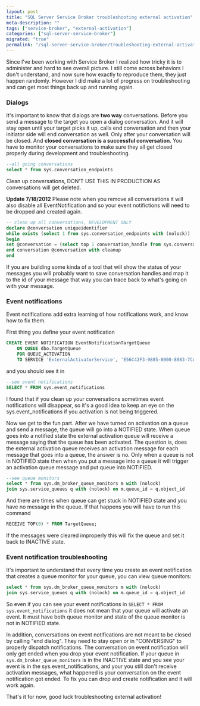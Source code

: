 ```yaml
---
layout: post
title: "SQL Server Service Broker troubleshooting external activation"
meta-description: ""
tags: ["service-broker", "external-activation"]
categories: ["sql-server-service-broker"]
migrated: "true"
permalink: "/sql-server-service-broker/troubleshooting-external-activation/"
---
```


Since I've been working with Service Broker I realized how tricky it is to administer and hard to see overall picture. I still come across behaviors I don't understand, and now sure how exactly to reproduce them, they just happen randomly. However I did make a lot of progress on troubleshooting and can get most things back up and running again.

### Dialogs

It's important to know that dialogs are **two way** conversations. Before you send a message to the target you open a dialog conversation. And it will stay open until your target picks it up, calls end conversation and then your initiator side will end conversation as well. Only after your conversation will be closed. And **closed conversation is a successful conversation**. You have to monitor your conversations to make sure they all get closed properly during development and troubleshooting.

```sql
--all going conversations
select * from sys.conversation_endpoints
```

Clean up conversations, DON'T USE THIS IN PRODUCTION AS conversations will get deleted.

**Update 7/18/2012**
Please note when you remove all conversations it will also disable all EventNotification and so your event notifictions will need to be dropped and created again.

```sql
-- clean up all conversations, DEVELOPMENT ONLY
declare @conversation uniqueidentifier
while exists (select 1 from sys.conversation_endpoints with (nolock))
begin
set @conversation = (select top 1 conversation_handle from sys.conversation_endpoints with (nolock) )
end conversation @conversation with cleanup
end
```

If you are building some kinda of a tool that will show the status of your messages you will probably want to save conversation handles and map it to the id of your message that way you can trace back to what's going on with your message.

### Event notifications

Event notifications add extra learning of how notifications work, and know how to fix them.

First thing you define your event notification

```sql
CREATE EVENT NOTIFICATION EventNotificationTargetQueue
    ON QUEUE dbo.TargetQueue
    FOR QUEUE_ACTIVATION
    TO SERVICE 'ExternalActivatorService', 'E56C42F3-9885-0000-8983-7CA3B5C32362';
```

and you should see it in

```sql
--see event notifications
SELECT * FROM sys.event_notifications
```

I found that if you clean up your conversations sometimes event notifications will disappear, so it's a good idea to keep an eye on the sys.event_notifications if you activation is not being triggered.

Now we get to the fun part. After we have turned on activation on a queue and send a message, the queue will go into a NOTIFIED state. When queue goes into a notified state the external activation queue will receive a message saying that the queue has been activated. The question is, does the external activation queue receives an activation message for each message that goes into a queue, the answer is no. Only when a queue is not in NOTIFIED state then when you put a message into a queue it will trigger an activation queue message and put queue into NOTIFIED.

```sql
--see queue monitors
select * from sys.dm_broker_queue_monitors m with (nolock)
join sys.service_queues q with (nolock) on m.queue_id = q.object_id
```

And there are times when queue can get stuck in NOTIFIED state and you have no message in the queue. If that happens you will have to run this command

```sql
RECEIVE TOP(0) * FROM TargetQueue;
```

If the messages were cleared improperly this will fix the queue and set it back to INACTIVE state.

### Event notification troubleshooting

It's important to understand that every time you create an event notification that creates a queue monitor for your queue, you can view queue monitors:

```sql
select * from sys.dm_broker_queue_monitors m with (nolock)
join sys.service_queues q with (nolock) on m.queue_id = q.object_id
```

So even if you can see your event notifications in `SELECT * FROM sys.event_notifications` it does not mean that your queue will activate an event. It must have both queue monitor and state of the queue monitor is not in NOTIFIED state.

In addition, conversations on event notifications are not meant to be closed by calling "end dialog". They need to stay open or in "CONVERSING" to properly dispatch notifications. The conversation on event notification will only get ended when you drop your event notification.
If your queue in `sys.dm_broker_queue_monitors` is in the INACTIVE state and you see your event is in the sys.event_notifications, and your you still don't receive activation messages, what happened is your conversation on the event notification got ended. To fix you can drop and create notification and it will work again.

That's it for now, good luck troubleshooting external activation!
